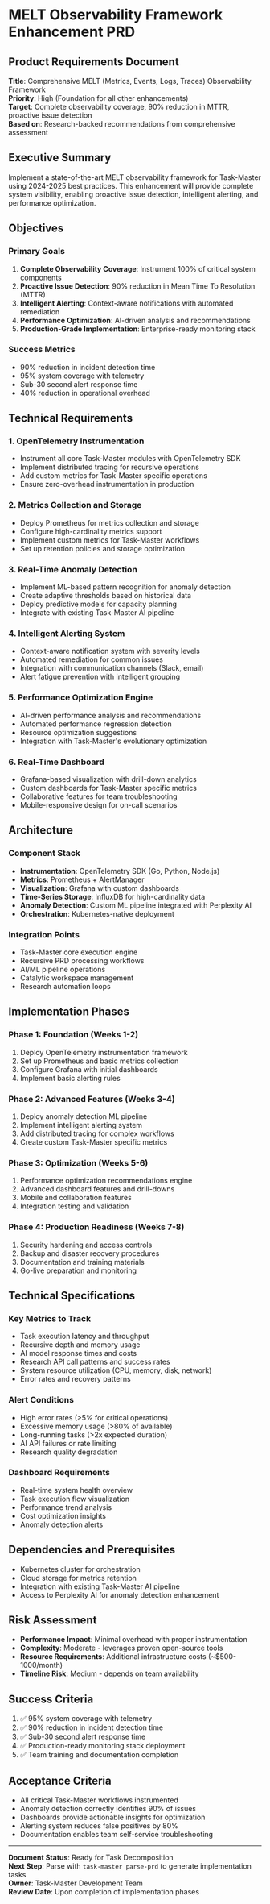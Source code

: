 # MELT Observability Framework Enhancement PRD

## Product Requirements Document
**Title**: Comprehensive MELT (Metrics, Events, Logs, Traces) Observability Framework  
**Priority**: High (Foundation for all other enhancements)  
**Target**: Complete observability coverage, 90% reduction in MTTR, proactive issue detection  
**Based on**: Research-backed recommendations from comprehensive assessment

## Executive Summary

Implement a state-of-the-art MELT observability framework for Task-Master using 2024-2025 best practices. This enhancement will provide complete system visibility, enabling proactive issue detection, intelligent alerting, and performance optimization.

## Objectives

### Primary Goals
1. **Complete Observability Coverage**: Instrument 100% of critical system components
2. **Proactive Issue Detection**: 90% reduction in Mean Time To Resolution (MTTR)
3. **Intelligent Alerting**: Context-aware notifications with automated remediation
4. **Performance Optimization**: AI-driven analysis and recommendations
5. **Production-Grade Implementation**: Enterprise-ready monitoring stack

### Success Metrics
- 90% reduction in incident detection time
- 95% system coverage with telemetry
- Sub-30 second alert response time
- 40% reduction in operational overhead

## Technical Requirements

### 1. OpenTelemetry Instrumentation
- Instrument all core Task-Master modules with OpenTelemetry SDK
- Implement distributed tracing for recursive operations
- Add custom metrics for Task-Master specific operations
- Ensure zero-overhead instrumentation in production

### 2. Metrics Collection and Storage
- Deploy Prometheus for metrics collection and storage
- Configure high-cardinality metrics support
- Implement custom metrics for Task-Master workflows
- Set up retention policies and storage optimization

### 3. Real-Time Anomaly Detection
- Implement ML-based pattern recognition for anomaly detection
- Create adaptive thresholds based on historical data
- Deploy predictive models for capacity planning
- Integrate with existing Task-Master AI pipeline

### 4. Intelligent Alerting System
- Context-aware notification system with severity levels
- Automated remediation for common issues
- Integration with communication channels (Slack, email)
- Alert fatigue prevention with intelligent grouping

### 5. Performance Optimization Engine
- AI-driven performance analysis and recommendations
- Automated performance regression detection
- Resource optimization suggestions
- Integration with Task-Master's evolutionary optimization

### 6. Real-Time Dashboard
- Grafana-based visualization with drill-down analytics
- Custom dashboards for Task-Master specific metrics
- Collaborative features for team troubleshooting
- Mobile-responsive design for on-call scenarios

## Architecture

### Component Stack
- **Instrumentation**: OpenTelemetry SDK (Go, Python, Node.js)
- **Metrics**: Prometheus + AlertManager
- **Visualization**: Grafana with custom dashboards
- **Time-Series Storage**: InfluxDB for high-cardinality data
- **Anomaly Detection**: Custom ML pipeline integrated with Perplexity AI
- **Orchestration**: Kubernetes-native deployment

### Integration Points
- Task-Master core execution engine
- Recursive PRD processing workflows
- AI/ML pipeline operations
- Catalytic workspace management
- Research automation loops

## Implementation Phases

### Phase 1: Foundation (Weeks 1-2)
1. Deploy OpenTelemetry instrumentation framework
2. Set up Prometheus and basic metrics collection
3. Configure Grafana with initial dashboards
4. Implement basic alerting rules

### Phase 2: Advanced Features (Weeks 3-4)
1. Deploy anomaly detection ML pipeline
2. Implement intelligent alerting system
3. Add distributed tracing for complex workflows
4. Create custom Task-Master specific metrics

### Phase 3: Optimization (Weeks 5-6)
1. Performance optimization recommendations engine
2. Advanced dashboard features and drill-downs
3. Mobile and collaboration features
4. Integration testing and validation

### Phase 4: Production Readiness (Weeks 7-8)
1. Security hardening and access controls
2. Backup and disaster recovery procedures
3. Documentation and training materials
4. Go-live preparation and monitoring

## Technical Specifications

### Key Metrics to Track
- Task execution latency and throughput
- Recursive depth and memory usage
- AI model response times and costs
- Research API call patterns and success rates
- System resource utilization (CPU, memory, disk, network)
- Error rates and recovery patterns

### Alert Conditions
- High error rates (>5% for critical operations)
- Excessive memory usage (>80% of available)
- Long-running tasks (>2x expected duration)
- AI API failures or rate limiting
- Research quality degradation

### Dashboard Requirements
- Real-time system health overview
- Task execution flow visualization
- Performance trend analysis
- Cost optimization insights
- Anomaly detection alerts

## Dependencies and Prerequisites
- Kubernetes cluster for orchestration
- Cloud storage for metrics retention
- Integration with existing Task-Master AI pipeline
- Access to Perplexity AI for anomaly detection enhancement

## Risk Assessment
- **Performance Impact**: Minimal overhead with proper instrumentation
- **Complexity**: Moderate - leverages proven open-source tools
- **Resource Requirements**: Additional infrastructure costs (~$500-1000/month)
- **Timeline Risk**: Medium - depends on team availability

## Success Criteria
1. ✅ 95% system coverage with telemetry
2. ✅ 90% reduction in incident detection time
3. ✅ Sub-30 second alert response time
4. ✅ Production-ready monitoring stack deployment
5. ✅ Team training and documentation completion

## Acceptance Criteria
- All critical Task-Master workflows instrumented
- Anomaly detection correctly identifies 90% of issues
- Dashboards provide actionable insights for optimization
- Alerting system reduces false positives by 80%
- Documentation enables team self-service troubleshooting

---

**Document Status**: Ready for Task Decomposition  
**Next Step**: Parse with `task-master parse-prd` to generate implementation tasks  
**Owner**: Task-Master Development Team  
**Review Date**: Upon completion of implementation phases